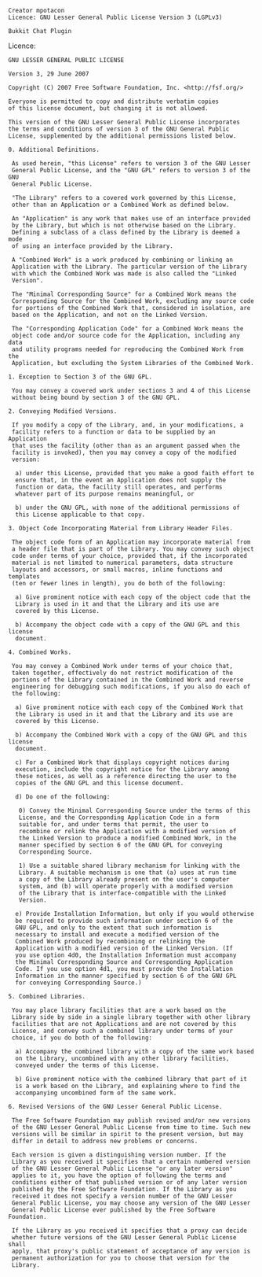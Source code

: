     Creator mpotacon
    Licence: GNU Lesser General Public License Version 3 (LGPLv3)

    Bukkit Chat Plugin
    
Licence:

    GNU LESSER GENERAL PUBLIC LICENSE

    Version 3, 29 June 2007

    Copyright (C) 2007 Free Software Foundation, Inc. <http://fsf.org/>

    Everyone is permitted to copy and distribute verbatim copies
    of this license document, but changing it is not allowed.

    This version of the GNU Lesser General Public License incorporates
    the terms and conditions of version 3 of the GNU General Public
    License, supplemented by the additional permissions listed below.
    
    0. Additional Definitions.
    
     As used herein, "this License" refers to version 3 of the GNU Lesser
     General Public License, and the "GNU GPL" refers to version 3 of the GNU
     General Public License.
    
     "The Library" refers to a covered work governed by this License,
     other than an Application or a Combined Work as defined below.
    
     An "Application" is any work that makes use of an interface provided
     by the Library, but which is not otherwise based on the Library.
     Defining a subclass of a class defined by the Library is deemed a mode
     of using an interface provided by the Library.
 
     A "Combined Work" is a work produced by combining or linking an
     Application with the Library. The particular version of the Library
     with which the Combined Work was made is also called the "Linked
     Version".
     
     The "Minimal Corresponding Source" for a Combined Work means the
     Corresponding Source for the Combined Work, excluding any source code
     for portions of the Combined Work that, considered in isolation, are
     based on the Application, and not on the Linked Version.
     
     The "Corresponding Application Code" for a Combined Work means the
     object code and/or source code for the Application, including any data
     and utility programs needed for reproducing the Combined Work from the
     Application, but excluding the System Libraries of the Combined Work.
     
    1. Exception to Section 3 of the GNU GPL.
    
     You may convey a covered work under sections 3 and 4 of this License
     without being bound by section 3 of the GNU GPL.
    
    2. Conveying Modified Versions.
    
     If you modify a copy of the Library, and, in your modifications, a
     facility refers to a function or data to be supplied by an Application
     that uses the facility (other than as an argument passed when the
     facility is invoked), then you may convey a copy of the modified
     version:
    
      a) under this License, provided that you make a good faith effort to
      ensure that, in the event an Application does not supply the
      function or data, the facility still operates, and performs
      whatever part of its purpose remains meaningful, or
    
      b) under the GNU GPL, with none of the additional permissions of
      this License applicable to that copy.
    
    3. Object Code Incorporating Material from Library Header Files.
    
     The object code form of an Application may incorporate material from
     a header file that is part of the Library. You may convey such object
     code under terms of your choice, provided that, if the incorporated
     material is not limited to numerical parameters, data structure
     layouts and accessors, or small macros, inline functions and templates
     (ten or fewer lines in length), you do both of the following:
    
      a) Give prominent notice with each copy of the object code that the
      Library is used in it and that the Library and its use are
      covered by this License.
    
      b) Accompany the object code with a copy of the GNU GPL and this license
      document.
    
    4. Combined Works.
    
     You may convey a Combined Work under terms of your choice that,
     taken together, effectively do not restrict modification of the
     portions of the Library contained in the Combined Work and reverse
     engineering for debugging such modifications, if you also do each of
     the following:
    
      a) Give prominent notice with each copy of the Combined Work that
      the Library is used in it and that the Library and its use are
      covered by this License.
    
      b) Accompany the Combined Work with a copy of the GNU GPL and this license
      document.
    
      c) For a Combined Work that displays copyright notices during
      execution, include the copyright notice for the Library among
      these notices, as well as a reference directing the user to the
      copies of the GNU GPL and this license document.
    
      d) Do one of the following:
    
       0) Convey the Minimal Corresponding Source under the terms of this
       License, and the Corresponding Application Code in a form
       suitable for, and under terms that permit, the user to
       recombine or relink the Application with a modified version of
       the Linked Version to produce a modified Combined Work, in the
       manner specified by section 6 of the GNU GPL for conveying
       Corresponding Source.

       1) Use a suitable shared library mechanism for linking with the
       Library. A suitable mechanism is one that (a) uses at run time
       a copy of the Library already present on the user's computer
       system, and (b) will operate properly with a modified version
       of the Library that is interface-compatible with the Linked
       Version.
    
      e) Provide Installation Information, but only if you would otherwise
      be required to provide such information under section 6 of the
      GNU GPL, and only to the extent that such information is
      necessary to install and execute a modified version of the
      Combined Work produced by recombining or relinking the
      Application with a modified version of the Linked Version. (If
      you use option 4d0, the Installation Information must accompany
      the Minimal Corresponding Source and Corresponding Application
      Code. If you use option 4d1, you must provide the Installation
      Information in the manner specified by section 6 of the GNU GPL
      for conveying Corresponding Source.)
    
    5. Combined Libraries.
    
     You may place library facilities that are a work based on the
     Library side by side in a single library together with other library
     facilities that are not Applications and are not covered by this
     License, and convey such a combined library under terms of your
     choice, if you do both of the following:
    
      a) Accompany the combined library with a copy of the same work based
      on the Library, uncombined with any other library facilities,
      conveyed under the terms of this License.
    
      b) Give prominent notice with the combined library that part of it
      is a work based on the Library, and explaining where to find the
      accompanying uncombined form of the same work.
    
    6. Revised Versions of the GNU Lesser General Public License.
    
     The Free Software Foundation may publish revised and/or new versions
     of the GNU Lesser General Public License from time to time. Such new
     versions will be similar in spirit to the present version, but may
     differ in detail to address new problems or concerns.
    
     Each version is given a distinguishing version number. If the
     Library as you received it specifies that a certain numbered version
     of the GNU Lesser General Public License "or any later version"
     applies to it, you have the option of following the terms and
     conditions either of that published version or of any later version
     published by the Free Software Foundation. If the Library as you
     received it does not specify a version number of the GNU Lesser
     General Public License, you may choose any version of the GNU Lesser
     General Public License ever published by the Free Software Foundation.
    
     If the Library as you received it specifies that a proxy can decide
     whether future versions of the GNU Lesser General Public License shall
     apply, that proxy's public statement of acceptance of any version is
     permanent authorization for you to choose that version for the
     Library.
    